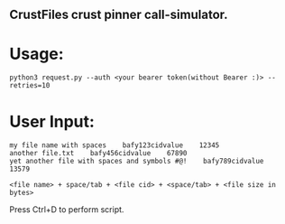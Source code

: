 ## CrustFiles crust pinner call-simulator.

# Usage:
```
python3 request.py --auth <your bearer token(without Bearer :)> --retries=10
```

# User Input:
```
my file name with spaces    bafy123cidvalue    12345
another file.txt    bafy456cidvalue    67890
yet another file with spaces and symbols #@!    bafy789cidvalue    13579
```
```
<file name> + space/tab + <file cid> + <space/tab> + <file size in bytes>
```

Press Ctrl+D to perform script.


